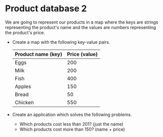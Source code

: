 # Product database 2

We are going to represent our products in a map where the keys are strings
representing the product's name and the values are numbers representing the
product's price.

- Create a map with the following key-value pairs.

  | Product name (key) | Price (value) |
  | :----------------- | :------------ |
  | Eggs               | 200           |
  | Milk               | 200           |
  | Fish               | 400           |
  | Apples             | 150           |
  | Bread              | 50            |
  | Chicken            | 550           |

- Create an application which solves the following problems.
  - Which products cost less than 201? (just the name)
  - Which products cost more than 150? (name + price)

